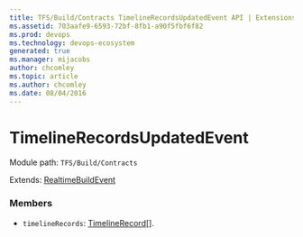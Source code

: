 ```yaml
---
title: TFS/Build/Contracts TimelineRecordsUpdatedEvent API | Extensions for Azure DevOps Services
ms.assetid: 703aafe9-6593-72bf-8fb1-a90f5fbf6f82
ms.prod: devops
ms.technology: devops-ecosystem
generated: true
ms.manager: mijacobs
author: chcomley
ms.topic: article
ms.author: chcomley
ms.date: 08/04/2016
---
```


# TimelineRecordsUpdatedEvent

Module path: `TFS/Build/Contracts`

Extends: [RealtimeBuildEvent](./RealtimeBuildEvent.md)

### Members

* `timelineRecords`: [TimelineRecord](./TimelineRecord.md)[]. 

